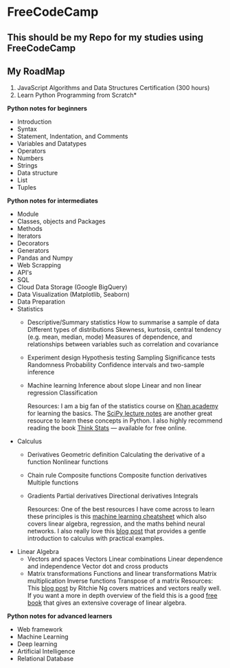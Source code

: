 # FreeCodeCamp

## This should be my Repo for my studies using FreeCodeCamp

## My RoadMap

1. JavaScript Algorithms and Data Structures Certification (300 hours)
2. Learn Python Programming from Scratch*

**Python notes for beginners**
- Introduction
- Syntax
- Statement, Indentation, and Comments
- Variables and Datatypes
- Operators
- Numbers
- Strings
- Data structure
- List
- Tuples

**Python notes for intermediates**
- Module
- Classes, objects and Packages
- Methods
- Iterators
- Decorators
- Generators
- Pandas and Numpy
- Web Scrapping
- API's
- SQL
- Cloud Data Storage (Google BigQuery)
- Data Visualization (Matplotlib, Seaborn)
- Data Preparation
- Statistics
    - Descriptive/Summary statistics
        How to summarise a sample of data
        Different types of distributions
        Skewness, kurtosis, central tendency (e.g. mean, median, mode)
        Measures of dependence, and relationships between variables such as correlation and covariance
    - Experiment design
        Hypothesis testing
        Sampling
        Significance tests
        Randomness
        Probability
        Confidence intervals and two-sample inference
    - Machine learning
        Inference about slope
        Linear and non linear regression
        Classification
        
        Resources: I am a big fan of the statistics course on [Khan academy](https://www.khanacademy.org/math/statistics-probability) for learning the basics. The [SciPy             lecture notes](https://www.scipy-lectures.org/packages/statistics/index.html) are another great resource to learn these concepts in Python. I also highly                 recommend reading the book [Think Stats](http://www.greenteapress.com/thinkstats/) — available for free online.
- Calculus
    - Derivatives
        Geometric definition
        Calculating the derivative of a function
        Nonlinear functions
    - Chain rule
        Composite functions
        Composite function derivatives
        Multiple functions
    - Gradients
        Partial derivatives
        Directional derivatives
        Integrals
        
        Resources: One of the best resources I have come across to learn these principles is this 
                    [machine learning cheatsheet](https://ml-cheatsheet.readthedocs.io/en/latest/calculus.html#gradients) which also covers linear algebra, regression,                       and the maths behind neural networks. I also really love this 
                    [blog post](https://betterexplained.com/articles/a-gentle-introduction-to-learning-calculus/) that provides a gentle introduction to calculus with                       practical examples.
- Linear Algebra
    - Vectors and spaces
        Vectors
        Linear combinations
        Linear dependence and independence
        Vector dot and cross products
    - Matrix transformations
        Functions and linear transformations
        Matrix multiplication
        Inverse functions
        Transpose of a matrix
                Resources: This [blog post](https://www.ritchieng.com/linear-algebra-machine-learning/) by Ritchie Ng covers matrices and vectors really well. If you                                 want a more in depth overview of the field this is a good [free book](http://joshua.smcvt.edu/linearalgebra/book.pdf) that gives an extensive                             coverage of linear algebra.
                
**Python notes for advanced learners**
- Web framework
- Machine Learning
- Deep learning
- Artificial Intelligence
- Relational Database


